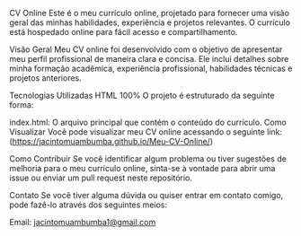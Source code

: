 CV Online
Este é o meu currículo online, projetado para fornecer uma visão geral das minhas habilidades, experiência e projetos relevantes. O currículo está hospedado online para fácil acesso e compartilhamento.

Visão Geral
Meu CV online foi desenvolvido com o objetivo de apresentar meu perfil profissional de maneira clara e concisa. Ele inclui detalhes sobre minha formação acadêmica, experiência profissional, habilidades técnicas e projetos anteriores.

Tecnologias Utilizadas
HTML 100%
O projeto é estruturado da seguinte forma:

index.html: O arquivo principal que contém o conteúdo do currículo.
Como Visualizar
Você pode visualizar meu CV online acessando o seguinte link: (https://jacintomuambumba.github.io/Meu-CV-Online/)

Como Contribuir
Se você identificar algum problema ou tiver sugestões de melhoria para o meu currículo online, sinta-se à vontade para abrir uma issue ou enviar um pull request neste repositório.

Contato
Se você tiver alguma dúvida ou quiser entrar em contato comigo, pode fazê-lo através dos seguintes meios:

Email: jacintomuambumba1@gmail.com
